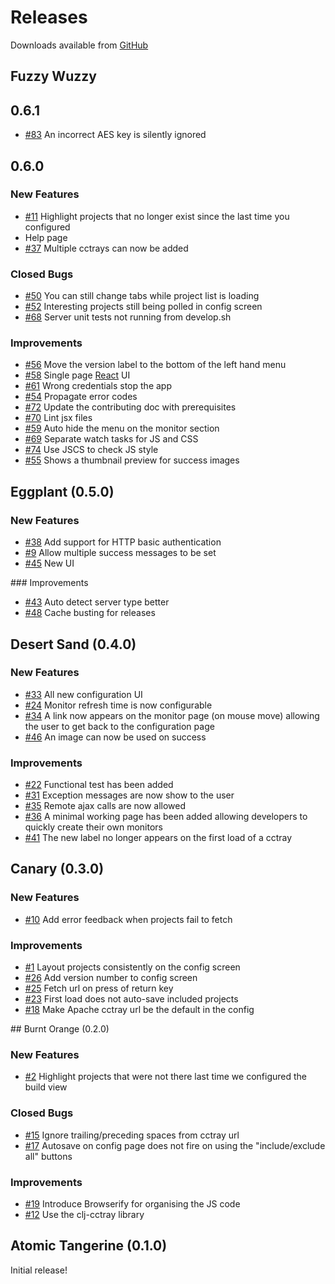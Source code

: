 # Releases

Downloads available from [GitHub](https://github.com/build-canaries/nevergreen/releases)

## Fuzzy Wuzzy

## 0.6.1

* [#83](https://github.com/build-canaries/nevergreen/issues/83) An incorrect AES key is silently ignored

## 0.6.0

### New Features

* [#11](https://github.com/build-canaries/nevergreen/issues/11) Highlight projects that no longer exist since the last time you configured
* Help page
* [#37](https://github.com/build-canaries/nevergreen/issues/37) Multiple cctrays can now be added

### Closed Bugs

* [#50](https://github.com/build-canaries/nevergreen/issues/50) You can still change tabs while project list is loading
* [#52](https://github.com/build-canaries/nevergreen/issues/52) Interesting projects still being polled in config screen
* [#68](https://github.com/build-canaries/nevergreen/issues/68) Server unit tests not running from develop.sh

### Improvements

* [#56](https://github.com/build-canaries/nevergreen/issues/56) Move the version label to the bottom of the left hand menu
* [#58](https://github.com/build-canaries/nevergreen/issues/58) Single page [React](https://facebook.github.io/react/) UI
* [#61](https://github.com/build-canaries/nevergreen/issues/61) Wrong credentials stop the app
* [#54](https://github.com/build-canaries/nevergreen/issues/54) Propagate error codes
* [#72](https://github.com/build-canaries/nevergreen/issues/72) Update the contributing doc with prerequisites
* [#70](https://github.com/build-canaries/nevergreen/issues/70) Lint jsx files
* [#59](https://github.com/build-canaries/nevergreen/issues/59) Auto hide the menu on the monitor section
* [#69](https://github.com/build-canaries/nevergreen/issues/69) Separate watch tasks for JS and CSS
* [#74](https://github.com/build-canaries/nevergreen/issues/74) Use JSCS to check JS style
* [#55](https://github.com/build-canaries/nevergreen/issues/55) Shows a thumbnail preview for success images

## Eggplant (0.5.0)

### New Features

* [#38](https://github.com/build-canaries/nevergreen/issues/38) Add support for HTTP basic authentication
* [#9](https://github.com/build-canaries/nevergreen/issues/9) Allow multiple success messages to be set
* [#45](https://github.com/build-canaries/nevergreen/issues/45) New UI

### Improvements

* [#43](https://github.com/build-canaries/nevergreen/issues/43) Auto detect server type better
* [#48](https://github.com/build-canaries/nevergreen/issues/48) Cache busting for releases

## Desert Sand (0.4.0)

### New Features

* [#33](https://github.com/build-canaries/nevergreen/issues/33) All new configuration UI
* [#24](https://github.com/build-canaries/nevergreen/issues/24) Monitor refresh time is now configurable
* [#34](https://github.com/build-canaries/nevergreen/issues/34) A link now appears on the monitor page (on mouse move) allowing the user to get back to the configuration page
* [#46](https://github.com/build-canaries/nevergreen/issues/46) An image can now be used on success

### Improvements

* [#22](https://github.com/build-canaries/nevergreen/issues/22) Functional test has been added
* [#31](https://github.com/build-canaries/nevergreen/issues/31) Exception messages are now show to the user
* [#35](https://github.com/build-canaries/nevergreen/issues/35) Remote ajax calls are now allowed
* [#36](https://github.com/build-canaries/nevergreen/issues/36) A minimal working page has been added allowing developers to quickly create their own monitors
* [#41](https://github.com/build-canaries/nevergreen/issues/41) The new label no longer appears on the first load of a cctray

## Canary (0.3.0)

### New Features

* [#10](https://github.com/build-canaries/nevergreen/issues/10) Add error feedback when projects fail to fetch

### Improvements

* [#1](https://github.com/build-canaries/nevergreen/issues/1) Layout projects consistently on the config screen
* [#26](https://github.com/build-canaries/nevergreen/issues/26) Add version number to config screen
* [#25](https://github.com/build-canaries/nevergreen/issues/25) Fetch url on press of return key
* [#23](https://github.com/build-canaries/nevergreen/issues/23) First load does not auto-save included projects
* [#18](https://github.com/build-canaries/nevergreen/issues/18) Make Apache cctray url be the default in the config

## Burnt Orange (0.2.0)

### New Features

* [#2](https://github.com/build-canaries/nevergreen/issues/2) Highlight projects that were not there last time we configured the build view

### Closed Bugs

* [#15](https://github.com/build-canaries/nevergreen/issues/15) Ignore trailing/preceding spaces from cctray url
* [#17](https://github.com/build-canaries/nevergreen/issues/17) Autosave on config page does not fire on using the "include/exclude all" buttons

### Improvements

* [#19](https://github.com/build-canaries/nevergreen/issues/19) Introduce Browserify for organising the JS code
* [#12](https://github.com/build-canaries/nevergreen/issues/12) Use the clj-cctray library

## Atomic Tangerine (0.1.0)

Initial release!
